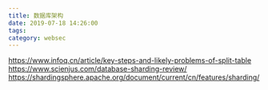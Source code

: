 ```yaml
---
title: 数据库架构
date: 2019-07-18 14:26:00
tags: 
category: websec
---
```

<!-- more -->
https://www.infoq.cn/article/key-steps-and-likely-problems-of-split-table
https://www.scienjus.com/database-sharding-review/
https://shardingsphere.apache.org/document/current/cn/features/sharding/